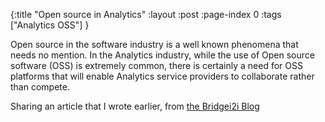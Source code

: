 {:title "Open source in Analytics"
 :layout :post
 :page-index 0
 :tags ["Analytics OSS"]
 }

Open source in the software industry is a well known phenomena that needs no mention. In the Analytics industry, while the use of Open source software (OSS) is extremely common, there is certainly a need for OSS platforms that will enable Analytics service providers to collaborate rather than compete.

Sharing an article that I wrote earlier, from [the Bridgei2i Blog](http://bridgei2i.com/blog/why-open-source-is-important-to-analytics-industry/)


